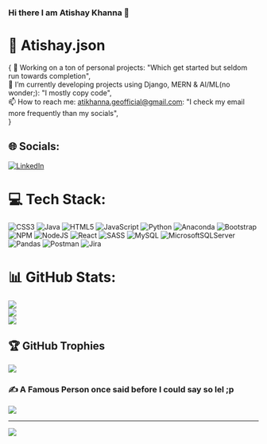 ### Hi there I am Atishay Khanna 👋

# 💫 Atishay.json
{
 🔭 Working on a ton of personal projects: "Which get started but seldom run towards completion",
 <br>
 🌱 I’m currently developing projects using Django, MERN & AI/ML(no wonder;): "I mostly copy code",
  <br>
 📫 How to reach me: atikhanna.geofficial@gmail.com: "I check my email more frequently than my socials",
  <br>
}


## 🌐 Socials:
[![LinkedIn](https://img.shields.io/badge/LinkedIn-%230077B5.svg?logo=linkedin&logoColor=white)]([https://linkedin.com/in/fahim-imtiaz/](https://www.linkedin.com/in/atishay-khanna/)) 

# 💻 Tech Stack:
![CSS3](https://img.shields.io/badge/css3-%231572B6.svg?style=for-the-badge&logo=css3&logoColor=white) ![Java](https://img.shields.io/badge/java-%23ED8B00.svg?style=for-the-badge&logo=java&logoColor=white) ![HTML5](https://img.shields.io/badge/html5-%23E34F26.svg?style=for-the-badge&logo=html5&logoColor=white) ![JavaScript](https://img.shields.io/badge/javascript-%23323330.svg?style=for-the-badge&logo=javascript&logoColor=%23F7DF1E) ![Python](https://img.shields.io/badge/python-3670A0?style=for-the-badge&logo=python&logoColor=ffdd54) ![Anaconda](https://img.shields.io/badge/Anaconda-%2344A833.svg?style=for-the-badge&logo=anaconda&logoColor=white) ![Bootstrap](https://img.shields.io/badge/bootstrap-%23563D7C.svg?style=for-the-badge&logo=bootstrap&logoColor=white)  ![NPM](https://img.shields.io/badge/NPM-%23000000.svg?style=for-the-badge&logo=npm&logoColor=white) ![NodeJS](https://img.shields.io/badge/node.js-6DA55F?style=for-the-badge&logo=node.js&logoColor=white) ![React](https://img.shields.io/badge/react-%2320232a.svg?style=for-the-badge&logo=react&logoColor=%2361DAFB) ![SASS](https://img.shields.io/badge/SASS-hotpink.svg?style=for-the-badge&logo=SASS&logoColor=white) ![MySQL](https://img.shields.io/badge/mysql-%2300f.svg?style=for-the-badge&logo=mysql&logoColor=white) ![MicrosoftSQLServer](https://img.shields.io/badge/Microsoft%20SQL%20Sever-CC2927?style=for-the-badge&logo=microsoft%20sql%20server&logoColor=white) ![Pandas](https://img.shields.io/badge/pandas-%23150458.svg?style=for-the-badge&logo=pandas&logoColor=white) ![Postman](https://img.shields.io/badge/Postman-FF6C37?style=for-the-badge&logo=postman&logoColor=white) ![Jira](https://img.shields.io/badge/jira-%230A0FFF.svg?style=for-the-badge&logo=jira&logoColor=white)
# 📊 GitHub Stats:
![](https://github-readme-stats.vercel.app/api?username=officialjunglee&theme=synthwave&hide_border=false&include_all_commits=true)<br/>
![](https://github-readme-streak-stats.herokuapp.com/?user=officialjunglee&theme=synthwave&hide_border=false)<br/>
![](https://github-readme-stats.vercel.app/api/top-langs/?username=officialjunglee&theme=synthwave&hide_border=false&include_all_commits=true&count_private=true&layout=compact)

## 🏆 GitHub Trophies
![](https://github-profile-trophy.vercel.app/?username=officialjunglee&theme=tokyonight&no-frame=false&no-bg=false&margin-w=4)

### ✍️ A Famous Person once said before I could say so lel ;p
![](https://quotes-github-readme.vercel.app/api?type=horizontal&theme=radical)

---
[![](https://visitcount.itsvg.in/api?id=officialjunglee&icon=2&color=12)](https://visitcount.itsvg.in)

